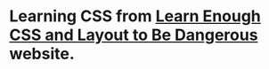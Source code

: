 # Learning CSS from [Learn Enough CSS and Layout to Be Dangerous](https://www.learnenough.com/) website.